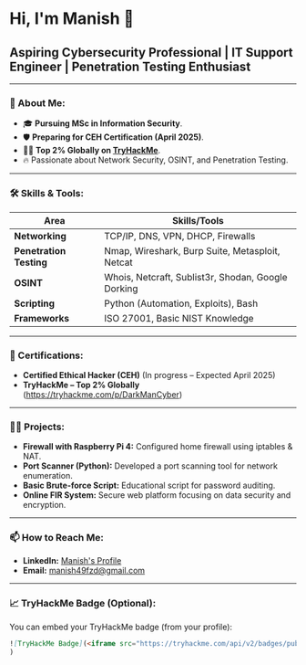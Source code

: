 # Hi, I'm Manish 👋
## Aspiring Cybersecurity Professional | IT Support Engineer | Penetration Testing Enthusiast
---
### 🚀 About Me:
- 🎓 **Pursuing MSc in Information Security**.
- 🛡️ **Preparing for CEH Certification (April 2025)**.
- 🕵️‍♂️ **Top 2% Globally on [TryHackMe](https://tryhackme.com/p/darkmancyber)**.
- 🔥 Passionate about Network Security, OSINT, and Penetration Testing.
---
### 🛠️ Skills & Tools:
| Area                 | Skills/Tools                                               |
|----------------------|------------------------------------------------------------|
| **Networking**        | TCP/IP, DNS, VPN, DHCP, Firewalls                         |
| **Penetration Testing** | Nmap, Wireshark, Burp Suite, Metasploit, Netcat           |
| **OSINT**             | Whois, Netcraft, Sublist3r, Shodan, Google Dorking         |
| **Scripting**         | Python (Automation, Exploits), Bash                        |
| **Frameworks**        | ISO 27001, Basic NIST Knowledge                           |
---
### 📜 Certifications:
- **Certified Ethical Hacker (CEH)** (In progress – Expected April 2025)
- **TryHackMe – Top 2% Globally** (https://tryhackme.com/p/DarkManCyber)
---
### 🧑‍💻 Projects:
- **Firewall with Raspberry Pi 4:** Configured home firewall using iptables & NAT.
- **Port Scanner (Python):** Developed a port scanning tool for network enumeration.
- **Basic Brute-force Script:** Educational script for password auditing.
- **Online FIR System:** Secure web platform focusing on data security and encryption.
---
### 📫 How to Reach Me:
- **LinkedIn:** [Manish's Profile](https://www.linkedin.com/in/manish-a189802a8/)
- **Email:** manish49fzd@gmail.com
---
### 📈 TryHackMe Badge (Optional):
You can embed your TryHackMe badge (from your profile):
```markdown
![TryHackMe Badge](<iframe src="https://tryhackme.com/api/v2/badges/public-profile?userPublicId=1984456" style='border:none;'></iframe>
)
